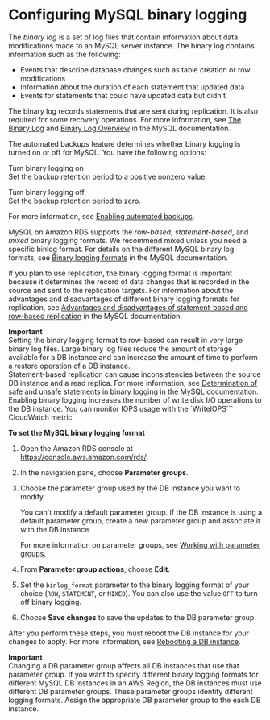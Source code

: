 # Configuring MySQL binary logging<a name="USER_LogAccess.MySQL.BinaryFormat"></a>

The *binary log* is a set of log files that contain information about data modifications made to an MySQL server instance\. The binary log contains information such as the following:
+ Events that describe database changes such as table creation or row modifications
+ Information about the duration of each statement that updated data
+ Events for statements that could have updated data but didn't

The binary log records statements that are sent during replication\. It is also required for some recovery operations\. For more information, see [The Binary Log](https://dev.mysql.com/doc/refman/8.0/en/binary-log.html) and [Binary Log Overview](https://dev.mysql.com/doc/internals/en/binary-log-overview.html) in the MySQL documentation\.

The automated backups feature determines whether binary logging is turned on or off for MySQL\. You have the following options:

Turn binary logging on  
Set the backup retention period to a positive nonzero value\.

Turn binary logging off  
Set the backup retention period to zero\.

For more information, see [Enabling automated backups](USER_WorkingWithAutomatedBackups.md#USER_WorkingWithAutomatedBackups.Enabling)\.

MySQL on Amazon RDS supports the *row\-based*, *statement\-based*, and *mixed* binary logging formats\. We recommend mixed unless you need a specific binlog format\. For details on the different MySQL binary log formats, see [Binary logging formats](https://dev.mysql.com/doc/refman/8.0/en/binary-log-formats.html) in the MySQL documentation\.

If you plan to use replication, the binary logging format is important because it determines the record of data changes that is recorded in the source and sent to the replication targets\. For information about the advantages and disadvantages of different binary logging formats for replication, see [Advantages and disadvantages of statement\-based and row\-based replication](https://dev.mysql.com/doc/refman/8.0/en/replication-sbr-rbr.html) in the MySQL documentation\.

**Important**  
Setting the binary logging format to row\-based can result in very large binary log files\. Large binary log files reduce the amount of storage available for a DB instance and can increase the amount of time to perform a restore operation of a DB instance\.  
Statement\-based replication can cause inconsistencies between the source DB instance and a read replica\. For more information, see [ Determination of safe and unsafe statements in binary logging](https://dev.mysql.com/doc/refman/8.0/en/replication-rbr-safe-unsafe.html) in the MySQL documentation\.  
Enabling binary logging increases the number of write disk I/O operations to the DB instance\. You can monitor IOPS usage with the `WriteIOPS``` CloudWatch metric\.

**To set the MySQL binary logging format**

1. Open the Amazon RDS console at [https://console\.aws\.amazon\.com/rds/](https://console.aws.amazon.com/rds/)\.

1. In the navigation pane, choose **Parameter groups**\.

1. Choose the parameter group used by the DB instance you want to modify\.

   You can't modify a default parameter group\. If the DB instance is using a default parameter group, create a new parameter group and associate it with the DB instance\.

   For more information on parameter groups, see [Working with parameter groups](USER_WorkingWithParamGroups.md)\.

1. From **Parameter group actions**, choose **Edit**\.

1. Set the `binlog_format` parameter to the binary logging format of your choice \(`ROW`, `STATEMENT`, or `MIXED`\)\. You can also use the value `OFF` to turn off binary logging\.

1. Choose **Save changes** to save the updates to the DB parameter group\.

 After you perform these steps, you must reboot the DB instance for your changes to apply\. For more information, see [Rebooting a DB instance](USER_RebootInstance.md)\. 

**Important**  
Changing a DB parameter group affects all DB instances that use that parameter group\. If you want to specify different binary logging formats for different MySQL DB instances in an AWS Region, the DB instances must use different DB parameter groups\. These parameter groups identify different logging formats\. Assign the appropriate DB parameter group to the each DB instance\.